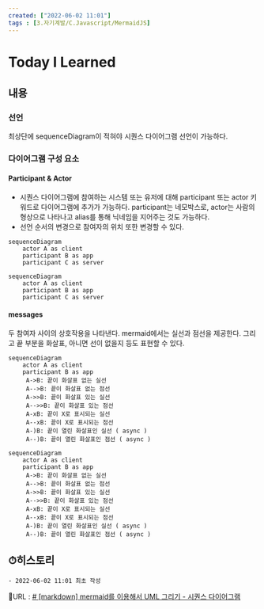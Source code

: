 ```yaml
---
created: ["2022-06-02 11:01"]
tags : [3.자기계발/C.Javascript/MermaidJS]
---
```


# Today I Learned
## 내용
### 선언
최상단에 sequenceDiagram이 적혀야 시퀀스 다이어그램 선언이 가능하다.

### 다이어그램 구성 요소
#### Participant & Actor
- 시퀀스 다이어그램에 참여하는 시스템 또는 유저에 대해 participant 또는 actor 키워드로 다이어그램에 추가가 가능하다. participant는 네모박스로, actor는 사람의 형상으로 나타나고 alias를 통해 닉네임을 지어주는 것도 가능하다.
- 선언 순서의 변경으로 참여자의 위치 또한 변경할 수 있다.

```
sequenceDiagram 
	actor A as client 
	participant B as app 
	participant C as server
```
```mermaid
sequenceDiagram 
	actor A as client 
	participant B as app 
	participant C as server
```

#### messages
두 참여자 사이의 상호작용을 나타낸다. mermaid에서는 실선과 점선을 제공한다. 그리고 끝 부분을 화살표, 아니면 선이 없을지 등도 표현할 수 있다.
```
sequenceDiagram 
	actor A as client 
	participant B as app
	 A->B: 끝이 화살표 없는 실선 
	 A-->B: 끝이 화살표 없는 점선 
	 A->>B: 끝이 화살표 있는 실선 
	 A-->>B: 끝이 화살표 있는 점선 
	 A-xB: 끝이 X로 표시되는 실선 
	 A--xB: 끝이 X로 표시되는 점선 
	 A-)B: 끝이 열린 화살표인 실선 ( async ) 
	 A--)B: 끝이 열린 화살표인 점선 ( async )
```
```mermaid
sequenceDiagram 
	actor A as client 
	participant B as app
	 A->B: 끝이 화살표 없는 실선 
	 A-->B: 끝이 화살표 없는 점선 
	 A->>B: 끝이 화살표 있는 실선 
	 A-->>B: 끝이 화살표 있는 점선 
	 A-xB: 끝이 X로 표시되는 실선 
	 A--xB: 끝이 X로 표시되는 점선 
	 A-)B: 끝이 열린 화살표인 실선 ( async ) 
	 A--)B: 끝이 열린 화살표인 점선 ( async )
```


## ⏱히스토리
	- 2022-06-02 11:01 최초 작성


📙URL : [# [markdown] mermaid를 이용해서 UML 그리기 - 시퀀스 다이어그램](https://sabarada.tistory.com/210?category=800100)